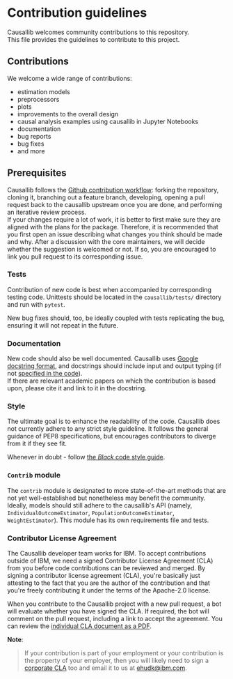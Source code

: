 # Contribution guidelines

Causallib welcomes community contributions to this repository.  
This file provides the guidelines to contribute to this project.

## Contributions
We welcome a wide range of contributions: 
 - estimation models
 - preprocessors
 - plots
 - improvements to the overall design
 - causal analysis examples using causallib in Jupyter Notebooks 
 - documentation 
 - bug reports
 - bug fixes
 - and more

## Prerequisites
Causallib follows the [Github contribution workflow](https://git-scm.com/book/sv/v2/GitHub-Contributing-to-a-Project):
forking the repository, cloning it, branching out a feature branch, developing,
opening a pull request back to the causallib upstream once you are done,
and performing an iterative review process.  
If your changes require a lot of work, it is better to first make sure they are 
aligned with the plans for the package. 
Therefore, it is recommended that you first open an issue describing 
what changes you think should be made and why.
After a discussion with the core maintainers, we will decide whether the suggestion
is welcomed or not. 
If so, you are encouraged to link you pull request to its corresponding issue.

### Tests
Contribution of new code is best when accompanied by corresponding testing code.
Unittests should be located in the `causallib/tests/` directory and run with `pytest`. 

New bug fixes should, too, be ideally coupled with tests replicating the bug,
ensuring it will not repeat in the future.

### Documentation
New code should also be well documented. 
Causallib uses [Google docstring format](https://sphinxcontrib-napoleon.readthedocs.io/en/latest/example_google.html),
and docstrings should include input and output typing 
(if not [specified in the code](https://docs.python.org/3/library/typing.html)).  
If there are relevant academic papers on which the contribution is based upon, 
please cite it and link to it in the docstring.

### Style
The ultimate goal is to enhance the readability of the code.
Causallib does not currently adhere to any strict style guideline.
It follows the general guidance of PEP8 specifications,
but encourages contributors to diverge from it if they see fit.

Whenever in doubt - follow [the _Black_ code style guide](https://black.readthedocs.io/en/stable/the_black_code_style/current_style.html).

### `Contrib` module
The `contrib` module is designated to more state-of-the-art methods that are not
yet well-established but nonetheless may benefit the community.
Ideally, models should still adhere to the causallib's API 
(namely, `IndividualOutcomeEstimator`, `PopulationOutcomeEstimator`, `WeightEstimator`).
This module has its own requirements file and tests.

### Contributor License Agreement
The Causallib developer team works for IBM. 
To accept contributions outside of IBM, 
we need a signed Contributor License Agreement (CLA) 
from you before code contributions can be reviewed and merged.
By signing a contributor license agreement (CLA), 
you're basically just attesting to the fact that 
you are the author of the contribution and that you're freely
contributing it under the terms of the Apache-2.0 license.

When you contribute to the Causallib project with a new pull request,
a bot will evaluate whether you have signed the CLA. If required, the
bot will comment on the pull request, including a link to accept the
agreement. 
You can review the [individual CLA document as a PDF](https://www.apache.org/licenses/icla.pdf).

**Note**:
> If your contribution is part of your employment or your contribution
> is the property of your employer, then you will likely need to sign a
> [corporate CLA](https://www.apache.org/licenses/cla-corporate.txt) too and
> email it to us at <ehudk@ibm.com>.
